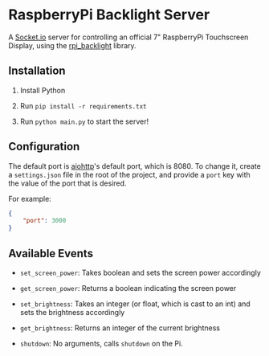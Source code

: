 # RaspberryPi Backlight Server

A [Socket.io](https://python-socketio.readthedocs.io/en/latest/index.html) server for controlling an official 7" RaspberryPi Touchscreen Display,
using the [rpi_backlight](https://pypi.org/project/rpi-backlight/) library.

## Installation

1. Install Python

2. Run `pip install -r requirements.txt`

3. Run `python main.py` to start the server!

## Configuration

The default port is [aiohttp]()'s default port, which is 8080. To change it, create a `settings.json`
file in the root of the project, and provide a `port` key with the value of the port that is desired.

For example:

```json
{
    "port": 3000
}
```

## Available Events

- `set_screen_power`: Takes boolean and sets the screen power accordingly

- `get_screen_power`: Returns a boolean indicating the screen power

- `set_brightness`: Takes an integer (or float, which is cast to an int) and sets the brightness accordingly

- `get_brightness`: Returns an integer of the current brightness

- `shutdown`: No arguments, calls `shutdown` on the Pi.

